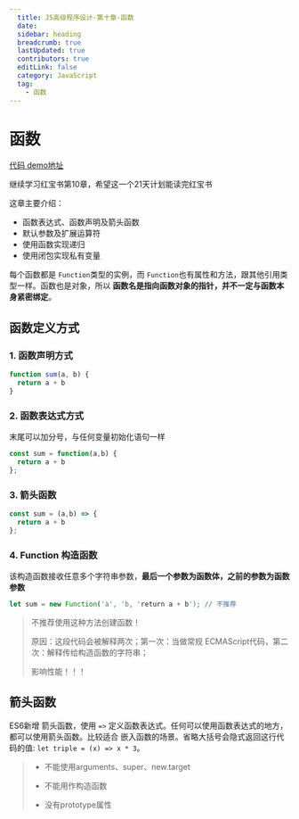 ```yaml
---
  title: JS高级程序设计-第十章-函数
  date: 
  sidebar: heading
  breadcrumb: true
  lastUpdated: true
  contributors: true
  editLink: false
  category: JavaScript
  tag:
    - 函数
---
```


# 函数 

[代码 demo地址]()

继续学习红宝书第10章，希望这一个21天计划能读完红宝书

这章主要介绍：

- 函数表达式、函数声明及箭头函数
- 默认参数及扩展运算符
- 使用函数实现递归
- 使用闭包实现私有变量



每个函数都是 `Function`类型的实例，而 `Function`也有属性和方法，跟其他引用类型一样。函数也是对象，所以 **函数名是指向函数对象的指针，并不一定与函数本身紧密绑定**。

## 函数定义方式

### 1. 函数声明方式

```js
function sum(a, b) {
  return a + b
}
```



### 2. 函数表达式方式

末尾可以加分号，与任何变量初始化语句一样

```js
const sum = function(a,b) {
  return a + b
};
```

### 3. 箭头函数

```js
const sum = (a,b) => {
  return a + b
};
```

### 4. Function 构造函数

该构造函数接收任意多个字符串参数，**最后一个参数为函数体，之前的参数为函数参数**

```js
let sum = new Function('a', 'b, 'return a + b'); // 不推荐
```

> 不推荐使用这种方法创建函数！
>
> 原因：这段代码会被解释两次；第一次：当做常规 ECMAScript代码，第二次：解释传给构造函数的字符串；
>
> 影响性能！！！

## 箭头函数

ES6新增 箭头函数，使用 `=>` 定义函数表达式。任何可以使用函数表达式的地方，都可以使用箭头函数。比较适合 嵌入函数的场景。省略大括号会隐式返回这行代码的值: `let triple = (x) => x * 3`。

> - 不能使用arguments、super、new.target
>
> - 不能用作构造函数
>
> - 没有prototype属性

